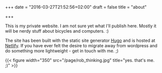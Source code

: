 +++
date = "2016-03-27T21:52:56+02:00"
draft = false
title = "about"

+++

This is my private website. I am not sure yet what I'll publish here. Mostly it
will be nerdy stuff about bicycles and computers. :)

The site has been built with the static site generator [Hugo](https://gohugo.io) and is
hosted at [Netlify](https://netlify.com). If you have ever felt the desire to migrate away
from wordpress and do something more lightweight - get in touch with me. ;)

{{< figure width="350" src="/page/rob_thinking.jpg" title="yes. that's me. ;)" >}}

